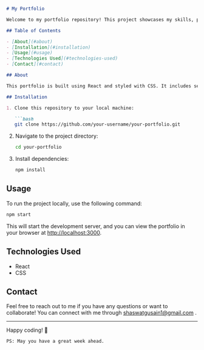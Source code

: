 ```markdown
# My Portfolio

Welcome to my portfolio repository! This project showcases my skills, projects, and experiences. Feel free to explore the code and learn more about me.

## Table of Contents

- [About](#about)
- [Installation](#installation)
- [Usage](#usage)
- [Technologies Used](#technologies-used)
- [Contact](#contact)

## About

This portfolio is built using React and styled with CSS. It includes sections for my bio, projects, skills, and contact information.

## Installation

1. Clone this repository to your local machine:

   ```bash
   git clone https://github.com/your-username/your-portfolio.git
   ```

2. Navigate to the project directory:

   ```bash
   cd your-portfolio
   ```

3. Install dependencies:

   ```bash
   npm install
   ```

## Usage

To run the project locally, use the following command:

```bash
npm start
```

This will start the development server, and you can view the portfolio in your browser at [http://localhost:3000](http://localhost:3000).

## Technologies Used

- React
- CSS

## Contact

Feel free to reach out to me if you have any questions or want to collaborate! You can connect with me through shaswatgusain1@gmail.com .

---
Happy coding! 🚀
```
PS: May you have a great week ahead.
